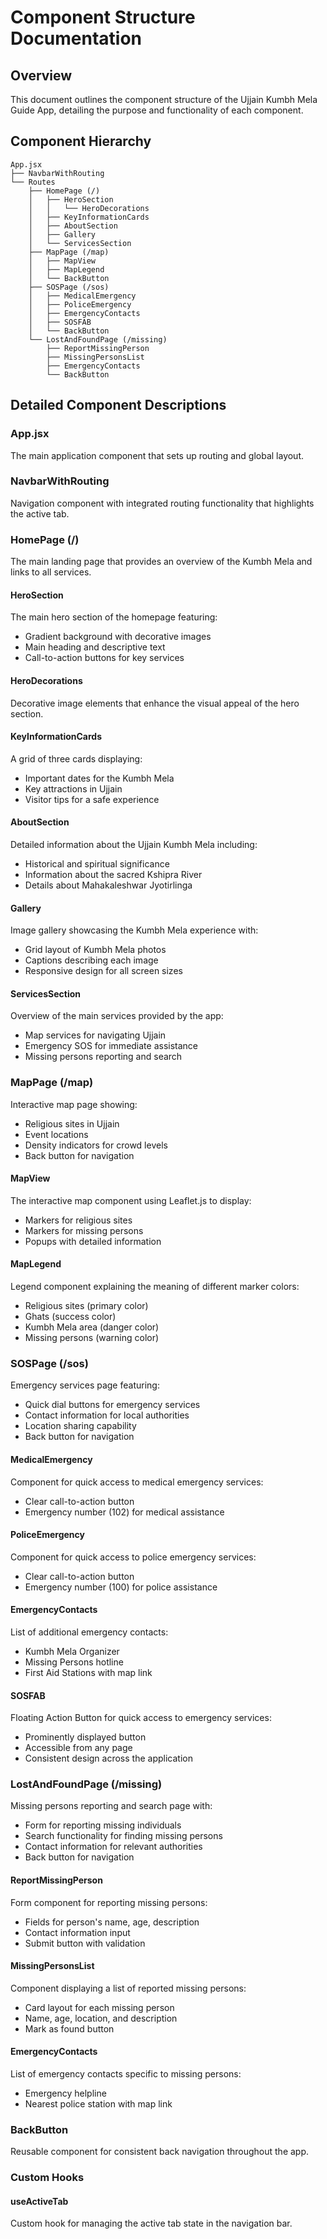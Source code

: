 # Component Structure Documentation

## Overview

This document outlines the component structure of the Ujjain Kumbh Mela Guide App, detailing the purpose and functionality of each component.

## Component Hierarchy

```
App.jsx
├── NavbarWithRouting
└── Routes
    ├── HomePage (/)
    │   ├── HeroSection
    │   │   └── HeroDecorations
    │   ├── KeyInformationCards
    │   ├── AboutSection
    │   ├── Gallery
    │   └── ServicesSection
    ├── MapPage (/map)
    │   ├── MapView
    │   ├── MapLegend
    │   └── BackButton
    ├── SOSPage (/sos)
    │   ├── MedicalEmergency
    │   ├── PoliceEmergency
    │   ├── EmergencyContacts
    │   ├── SOSFAB
    │   └── BackButton
    └── LostAndFoundPage (/missing)
        ├── ReportMissingPerson
        ├── MissingPersonsList
        ├── EmergencyContacts
        └── BackButton
```

## Detailed Component Descriptions

### App.jsx
The main application component that sets up routing and global layout.

### NavbarWithRouting
Navigation component with integrated routing functionality that highlights the active tab.

### HomePage (/)
The main landing page that provides an overview of the Kumbh Mela and links to all services.

#### HeroSection
The main hero section of the homepage featuring:
- Gradient background with decorative images
- Main heading and descriptive text
- Call-to-action buttons for key services

#### HeroDecorations
Decorative image elements that enhance the visual appeal of the hero section.

#### KeyInformationCards
A grid of three cards displaying:
- Important dates for the Kumbh Mela
- Key attractions in Ujjain
- Visitor tips for a safe experience

#### AboutSection
Detailed information about the Ujjain Kumbh Mela including:
- Historical and spiritual significance
- Information about the sacred Kshipra River
- Details about Mahakaleshwar Jyotirlinga

#### Gallery
Image gallery showcasing the Kumbh Mela experience with:
- Grid layout of Kumbh Mela photos
- Captions describing each image
- Responsive design for all screen sizes

#### ServicesSection
Overview of the main services provided by the app:
- Map services for navigating Ujjain
- Emergency SOS for immediate assistance
- Missing persons reporting and search

### MapPage (/map)
Interactive map page showing:
- Religious sites in Ujjain
- Event locations
- Density indicators for crowd levels
- Back button for navigation

#### MapView
The interactive map component using Leaflet.js to display:
- Markers for religious sites
- Markers for missing persons
- Popups with detailed information

#### MapLegend
Legend component explaining the meaning of different marker colors:
- Religious sites (primary color)
- Ghats (success color)
- Kumbh Mela area (danger color)
- Missing persons (warning color)

### SOSPage (/sos)
Emergency services page featuring:
- Quick dial buttons for emergency services
- Contact information for local authorities
- Location sharing capability
- Back button for navigation

#### MedicalEmergency
Component for quick access to medical emergency services:
- Clear call-to-action button
- Emergency number (102) for medical assistance

#### PoliceEmergency
Component for quick access to police emergency services:
- Clear call-to-action button
- Emergency number (100) for police assistance

#### EmergencyContacts
List of additional emergency contacts:
- Kumbh Mela Organizer
- Missing Persons hotline
- First Aid Stations with map link

#### SOSFAB
Floating Action Button for quick access to emergency services:
- Prominently displayed button
- Accessible from any page
- Consistent design across the application

### LostAndFoundPage (/missing)
Missing persons reporting and search page with:
- Form for reporting missing individuals
- Search functionality for finding missing persons
- Contact information for relevant authorities
- Back button for navigation

#### ReportMissingPerson
Form component for reporting missing persons:
- Fields for person's name, age, description
- Contact information input
- Submit button with validation

#### MissingPersonsList
Component displaying a list of reported missing persons:
- Card layout for each missing person
- Name, age, location, and description
- Mark as found button

#### EmergencyContacts
List of emergency contacts specific to missing persons:
- Emergency helpline
- Nearest police station with map link

### BackButton
Reusable component for consistent back navigation throughout the app.

### Custom Hooks

#### useActiveTab
Custom hook for managing the active tab state in the navigation bar.